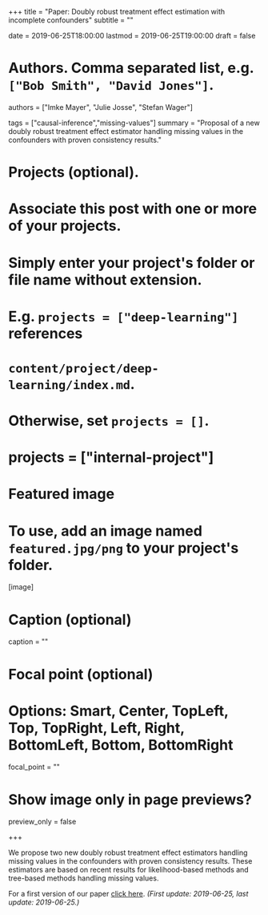 +++
title = "Paper: Doubly robust treatment effect estimation with incomplete confounders"
subtitle = ""

date = 2019-06-25T18:00:00
lastmod = 2019-06-25T19:00:00
draft = false

# Authors. Comma separated list, e.g. `["Bob Smith", "David Jones"]`.
authors = ["Imke Mayer", "Julie Josse", "Stefan Wager"]

tags = ["causal-inference","missing-values"]
summary = "Proposal of a new doubly robust treatment effect estimator handling missing values in the confounders with proven consistency results."

# Projects (optional).
#   Associate this post with one or more of your projects.
#   Simply enter your project's folder or file name without extension.
#   E.g. `projects = ["deep-learning"]` references 
#   `content/project/deep-learning/index.md`.
#   Otherwise, set `projects = []`.
# projects = ["internal-project"]

# Featured image
# To use, add an image named `featured.jpg/png` to your project's folder. 
[image]
  # Caption (optional)
   caption = ""

  # Focal point (optional)
  # Options: Smart, Center, TopLeft, Top, TopRight, Left, Right, BottomLeft, Bottom, BottomRight
  focal_point = ""

  # Show image only in page previews?
  preview_only = false

+++

We propose two new doubly robust treatment effect estimators handling missing values in the confounders with proven consistency results. These estimators are based on recent results for likelihood-based methods and tree-based methods handling missing values.

For a first version of our paper [click here](files/2019-06-25_DR-TreatmentEffect-WithMissingValues.pdf). *(First update: 2019-06-25, last update: 2019-06-25.)* 